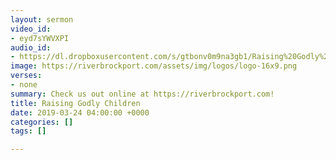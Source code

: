 ```yaml
---
layout: sermon
video_id:
- eyd7sYWVXPI
audio_id:
- https://dl.dropboxusercontent.com/s/gtbonv0m9na3gb1/Raising%20Godly%20Children.mp3?dl=0
image: https://riverbrockport.com/assets/img/logos/logo-16x9.png
verses:
- none
summary: Check us out online at https://riverbrockport.com!
title: Raising Godly Children
date: 2019-03-24 04:00:00 +0000
categories: []
tags: []

---
```

